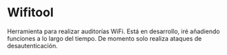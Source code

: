 # Wifitool
Herramienta para realizar auditorías WiFi.
Está en desarrollo, iré añadiendo funciones a lo largo del tiempo.
De momento solo realiza ataques de desautenticación.
